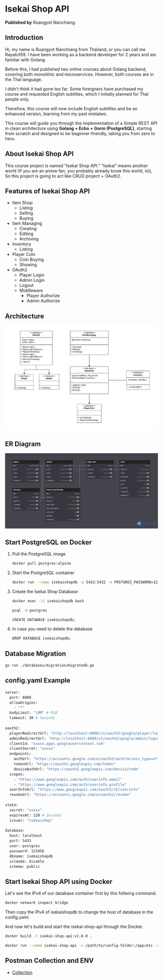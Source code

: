 # Isekai Shop API
**Published by** Ruangyot Nanchiang.

## Introduction

Hi, my name is Ruangyot Nanchiang from Thailand, or you can call me Rayato159. I have been working as a backend developer for 2 years and am familiar with Golang.

Before this, I had published two online courses about Golang backend, covering both monolithic and microservices. However, both courses are in the Thai language.

I didn’t think it had gone too far. Some foreigners have purchased my course and requested English subtitles, which I initially planned for Thai people only.

Therefore, this course will now include English subtitles and be an enhanced version, learning from my past mistakes.

This course will guide you through the implementation of a Simple REST API in clean architecture using **Golang + Echo + Gorm (PostgreSQL)**, starting from scratch and designed to be beginner-friendly, taking you from zero to hero.

## About Isekai Shop API

This course project is named “Isekai Shop API.” “Isekai” means another world (If you are an anime fan, you probably already know this world, lol), So this project is going to act like CRUD project + OAuth2.

## Features of Isekai Shop API

- Item Shop
  - Listing
  - Selling
  - Buying
- Item Managing
  - Creating
  - Editing
  - Archiving
- Inventory
  - Listing
- Player Coin
  - Coin Buying
  - Showing
- OAuth2
  - Player Login
  - Admin Login
  - Logout
  - Middleware
      - Player Authorize
      - Admin Authorize

## Architecture
![alt text](./screenshots/IsekaiShopArchitectureV8.png "Architecture")

## ER Diagram
![alt text](./screenshots/IsekaiShopEntityV6.png "ER-Diagram")

## Start PostgreSQL on Docker

1. Pull the PostgreSQL image

    ```bash
    docker pull postgres:alpine
    ```
2. Start the PostgreSQL container

    ```bash
    docker run --name isekaishopdb -p 5432:5432 -e POSTGRES_PASSWORD=123456 -d postgres:alpine
    ```
3. Create the Isekai Shop Database

    ```bash
    docker exec -it isekaishopdb bash
    ```

    ```bash
    psql -U postgres
    ```
    ```bash
    CREATE DATABASE isekaishopdb;
    ```
4. In case you need to delete the database

    ```bash
    DROP DATABASE isekaishopdb;
    ```

## Database Migration

```bash
go run ./databases/migration/migratedb.go
```

## config.yaml Example

```bash
server:
  port: 8080
  allowOrigins:
    - "*"
  bodyLimit: "10M" # MiB
  timeout: 30 # Seconds

oauth2:
  playerRedirectUrl: "http://localhost:8080/v1/oauth2/google/player/login/callback"
  adminRedirectUrl: "http://localhost:8080/v1/oauth2/google/admin/login/callback"
  clientId: "xxxxx.apps.googleusercontent.com"
  clientSecret: "xxxxx"
  endpoints:
    authUrl: "https://accounts.google.com/o/oauth2/auth?access_type=offline&approval_prompt=force"
    tokenUrl: "https://oauth2.googleapis.com/token"
    deviceAuthUrl: "https://oauth2.googleapis.com/device/code"
  scopes:
    - "https://www.googleapis.com/auth/userinfo.email"
    - "https://www.googleapis.com/auth/userinfo.profile"
  userInfoUrl: "https://www.googleapis.com/oauth2/v2/userinfo"
  revokeUrl: "https://accounts.google.com/o/oauth2/revoke"

state:
  secret: "xxxxx"
  expiresAt: 120 # Seconds
  issuer: "isekaishop"
  
database:
  host: localhost
  port: 5432
  user: postgres
  password: 123456
  dbname: isekaishopdb
  sslmode: disable
  schema: public
```

## Start Isekai Shop API using Docker

Let's see the IPv4 of our database container first by this follwing command.

```bash
docker network inspect bridge
```

Then copy the IPv4 of isekaishopdb to change the host of database in the config.yaml.

And now let's build and start the isekai-shop-api through the Docker.

```bash
docker build -t isekai-shop-api:v1.0.0 .
```

```bash
docker run --name isekai-shop-api -v /path/to/config-folder:/app/etc -d isekai-shop-api:v1.0.0
```

## Postman Collection and ENV
- [Collection](./postman/isekai-shop-api.postman_collection.json)